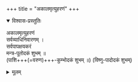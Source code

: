 +++
title = "अकालमृत्युहरणं"
+++

<details open><summary>विश्वास-प्रस्तुतिः</summary>

अकालमृत्युहरणं  
सर्वव्याधिनिवारणम् ।  
सर्वपापक्षयकरं  
मन्त्र-पूतोदकं शुभम् ॥  
(पाशि+++(=वरुण)+++-कुम्भोदकं शुभम् ॥)
(विष्णु-पादोदकं शुभम्)
</details>

<details><summary>मूलम्</summary>

अकालमृत्युहरणं  
सर्वव्याधिनिवारणम् ।  
सर्वपापक्षयकरं  
मन्त्रपूतोदकं शुभम् ॥  
(पाशि-कुम्भोदकं शुभम् ॥)
(विष्णुपादोदकं शुभम्)
</details>
